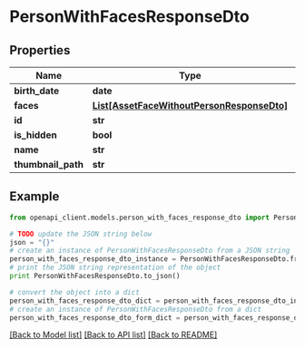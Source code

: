 # PersonWithFacesResponseDto


## Properties

Name | Type | Description | Notes
------------ | ------------- | ------------- | -------------
**birth_date** | **date** |  | 
**faces** | [**List[AssetFaceWithoutPersonResponseDto]**](AssetFaceWithoutPersonResponseDto.md) |  | 
**id** | **str** |  | 
**is_hidden** | **bool** |  | 
**name** | **str** |  | 
**thumbnail_path** | **str** |  | 

## Example

```python
from openapi_client.models.person_with_faces_response_dto import PersonWithFacesResponseDto

# TODO update the JSON string below
json = "{}"
# create an instance of PersonWithFacesResponseDto from a JSON string
person_with_faces_response_dto_instance = PersonWithFacesResponseDto.from_json(json)
# print the JSON string representation of the object
print PersonWithFacesResponseDto.to_json()

# convert the object into a dict
person_with_faces_response_dto_dict = person_with_faces_response_dto_instance.to_dict()
# create an instance of PersonWithFacesResponseDto from a dict
person_with_faces_response_dto_form_dict = person_with_faces_response_dto.from_dict(person_with_faces_response_dto_dict)
```
[[Back to Model list]](../README.md#documentation-for-models) [[Back to API list]](../README.md#documentation-for-api-endpoints) [[Back to README]](../README.md)


